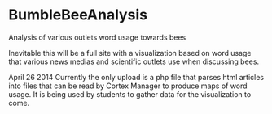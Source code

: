 BumbleBeeAnalysis
=================

Analysis of various outlets word usage towards bees


Inevitable this will be a full site with a visualization based on word usage that various news medias and scientific outlets use when discussing bees.

April 26 2014
Currently the only upload is a php file that parses html articles into files that can be read by Cortex Manager to produce maps of word usage.
It is being used by students to gather data for the visualization to come.
